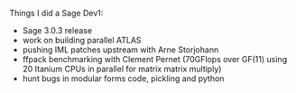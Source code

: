 Things I did a Sage Dev1:

 * Sage 3.0.3 release
 * work on building parallel ATLAS
 * pushing IML patches upstream with Arne Storjohann
 * ffpack benchmarking with Clement Pernet (70GFlops over GF(11) using 20 Itanium CPUs in parallel for matrix matrix multiply)
 * hunt bugs in modular forms code, pickling and python
